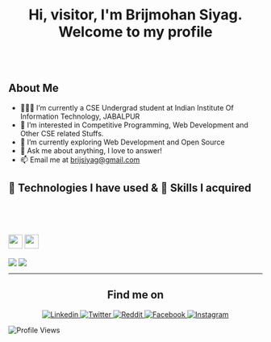 


<h1 align="center">Hi, visitor, I'm Brijmohan Siyag.
    Welcome to my profile</h1>
<br/>
<br/>

<h2>About Me</h2>

- 👨🏽‍💻 I’m currently a CSE Undergrad student at Indian Institute Of Information Technology, JABALPUR
- 👀 I’m interested in Competitive Programming, Web Development and Other CSE related Stuffs.
- 🌱 I’m currently exploring Web Development and Open Source
- 💬 Ask me about anything, I love to answer!
- 📫 Email me at brijsiyag@gmail.com
 
 
<h2>🔧 Technologies I have used & 🤹 Skills I acquired </h2>


<img src="https://img.shields.io/badge/C%2B%2B-00599C?style=for-the-badge&logo=c%2B%2B&logoColor=white" alt="">    <img src="https://img.shields.io/badge/C-00599C?style=for-the-badge&logo=c&logoColor=white" alt="">    <img src="https://img.shields.io/badge/Python-3776AB?style=for-the-badge&logo=python&logoColor=white" alt="">    <img src="https://img.shields.io/badge/Java-ED8B00?style=for-the-badge&logo=java&logoColor=white" alt="">    <img src="https://img.shields.io/badge/HTML5-E34F26?style=for-the-badge&logo=html5&logoColor=white" alt="">    <img src="https://img.shields.io/badge/CSS-239120?&style=for-the-badge&logo=css3&logoColor=white" alt="">    <img src="https://img.shields.io/badge/JavaScript-F7DF1E?style=for-the-badge&logo=javascript&logoColor=black" alt="">
 
<img src="https://img.shields.io/badge/Node.js-43853D?style=for-the-badge&logo=node.js&logoColor=white" alt="">    <img src="https://img.shields.io/badge/Express.js-404D59?style=for-the-badge" alt="">    <img src="https://img.shields.io/badge/React-20232A?style=for-the-badge&logo=react&logoColor=61DAFB" alt="">    <img src="https://img.shields.io/badge/MongoDB-4EA94B?style=for-the-badge&logo=mongodb&logoColor=white" alt="">    <img src="https://img.shields.io/badge/Npm-DC322F?style=for-the-badge&logo=npm&logoColor=white" alt="">    <img src="https://img.shields.io/badge/Git-FF4500?style=for-the-badge&logo=git&logoColor=white" alt="">


<img height="28px" src="https://aleen42.github.io/badges/src/photoshop.svg" alt="">    <img height="28px" src="https://aleen42.github.io/badges/src/after_effects.svg" alt="">
    
    
 
  <img align="center" src="https://github-readme-stats.vercel.app/api?username=brijsiyag&count_private=true&show_icons=trueline_height=21&bg_color=0,EC6C6C,FFD479,FFFC79,73FA79&theme=graywhite">    <img align="center" src="https://github-readme-stats.vercel.app/api/top-langs/?username=brijsiyag&&layout=compact&show_icons=trueline_height=21&langs_count=10&hide=html,css&bg_color=0,73FA79,73FDFF,7A81FF&theme=graywhite">
  
  
  <hr/>
  
  <h2 align="center">Find me on</h2>

<p align="center">
  
  <a href="https://www.linkedin.com/in/brijsiyag/">
    <img alt="Linkedin" src="https://img.shields.io/badge/Linkedin--_.svg?style=social&logo=linkedin"/>
  </a>
  
  <a href="https://twitter.com/BrijSiyag">
    <img alt="Twitter" src="https://img.shields.io/badge/Twitter--_.svg?style=social&logo=twitter"/>
  </a>
  
  <a href="https://www.reddit.com/user/Birjusiyag">
    <img alt="Reddit" src="https://img.shields.io/badge/Reddit--_.svg?style=social&logo=reddit"/>
  </a>
  
  <a href="https://www.facebook.com/parkashram.siyag/">
    <img alt="Facebook" src="https://img.shields.io/badge/Facebook--_.svg?style=social&logo=facebook"/>
  </a>
  <a href="https://www.instagram.com/birjusiyag/">
    <img alt="Instagram" src="https://img.shields.io/badge/Instagram--_.svg?style=social&logo=instagram"/>
  </a>

</p>

![Profile Views](https://visitor-badge.glitch.me/badge?page_id=brijsiyag.githubProfile)

<!---
brijsiyag/brijsiyag is a ✨ special ✨ repository because its `README.md` (this file) appears on your GitHub profile.
You can click the Preview link to take a look at your changes.
--->
